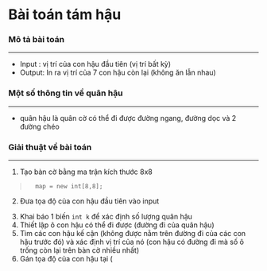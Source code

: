 # Bài toán tám hậu


### Mô tả bài toán
---

* Input : vị trí của con hậu đầu tiên (vị trí bất kỳ)
* Output: In ra vị trí của 7 con hậu còn lại (không ăn lẫn nhau)

### Một số thông tin về quân hậu
---
* quân hậu là quân cờ có thể đi được đường ngang, đường dọc và 2 đường chéo

### Giải thuật về bài toán
---


1. Tạo bàn cờ bằng ma trận kích thước 8x8
> ```cshape
>   map = new int[8,8];
> ```

2. Đưa tọa độ của con hậu đầu tiên vào input
>
3. Khai báo 1 biến `int k` để xác định số lượng quân hậu
4. Thiết lập ô con hậu có thể đi được (đường đi của quân hậu)
5. Tìm các con hậu kế cận (không được nằm trên đường đi của các con hậu trước đó) và xác định vị trí của nó (con hậu có đường đi mà số ô trống còn lại trên bàn cờ nhiều nhất)
6. Gán tọa độ của con hậu tại (


